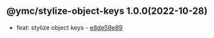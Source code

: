 <a name="1.0.0">

## @ymc/stylize-object-keys 1.0.0(2022-10-28)</a> 
- feat: stylize object keys - [e8de59e89](https://github.com/ymc-github/js-idea/commit/7e8de59e890d3a4352741e2d08e3e30f6415ac82 "feat(core): stylize object keys&#10;&#10;with option.log=true to log&#10;&#10;generated by ymc@robot")